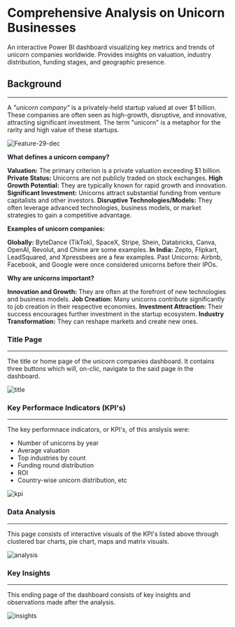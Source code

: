 # Comprehensive Analysis on Unicorn Businesses
An interactive Power BI dashboard visualizing key metrics and trends of unicorn companies worldwide. Provides insights on valuation, industry distribution, funding stages, and geographic presence.

## Background
---
A *"unicorn company"* is a privately-held startup valued at over $1 billion. These companies are often seen as high-growth, disruptive, and innovative, attracting significant investment. The term "unicorn" is a metaphor for the rarity and high value of these startups. 

![Feature-29-dec](https://github.com/user-attachments/assets/6f693816-fb2a-47a1-89dc-1ac9df9a4d45)

**What defines a unicorn company?**

**Valuation:** The primary criterion is a private valuation exceeding $1 billion. 
**Private Status:** Unicorns are not publicly traded on stock exchanges. 
**High Growth Potential:** They are typically known for rapid growth and innovation. 
**Significant Investment:** Unicorns attract substantial funding from venture capitalists and other investors. 
**Disruptive Technologies/Models:** They often leverage advanced technologies, business models, or market strategies to gain a competitive advantage. 

**Examples of unicorn companies:**

**Globally:** ByteDance (TikTok), SpaceX, Stripe, Shein, Databricks, Canva, OpenAI, Revolut, and Chime are some examples. 
**In India:** Zepto, Flipkart, LeadSquared, and Xpressbees are a few examples. 
Past Unicorns: Airbnb, Facebook, and Google were once considered unicorns before their IPOs. 

**Why are unicorns important?**

**Innovation and Growth:** They are often at the forefront of new technologies and business models. 
**Job Creation:** Many unicorns contribute significantly to job creation in their respective economies. 
**Investment Attraction:** Their success encourages further investment in the startup ecosystem. 
**Industry Transformation:** They can reshape markets and create new ones. 


### Title Page 
---
The title or home page of the unicorn companies dashboard. It contains three buttons which will, on-clic, navigate to the said page in the dashboard.

![title](https://github.com/user-attachments/assets/41d9ab50-10c1-49c1-82ee-5cb356ba9076)

### Key Performace Indicators (KPI's)
---
The key performnace indicators, or KPI's, of this anslysis were:
- Number of unicorns by year
- Average valuation
- Top industries by count
- Funding round distribution
- ROI 
- Country-wise unicorn distribution, etc

![kpi](https://github.com/user-attachments/assets/4fd39fec-3681-42a6-892b-50cde3754aa6)

### Data Analysis
---
This page consists of interactive visuals of the KPI's listed above through clustered bar charts, pie chart, maps and matrix visuals.

![analysis](https://github.com/user-attachments/assets/294a558e-455e-4e87-9a0e-db2513c3a4e3)


### Key Insights
---
This ending page of the dashboard consists of key insights and observations made after the analysis.

![insights](https://github.com/user-attachments/assets/45bf450f-bfd0-49d9-8c36-59d3f3bb8dfb)
